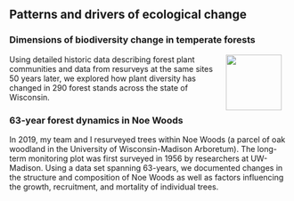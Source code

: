 ## Patterns and drivers of ecological change

### Dimensions of biodiversity change in temperate forests

<img style="padding: 0 15px; float: right;" src="https://jaredjbeck.github.io/content/PEL_logo.png" width="100" align="right">

Using detailed historic data describing forest plant communities and data from resurveys at the same sites 50 years later, we explored how plant diversity has changed in 290 forest stands across the state of Wisconsin. 

### 63-year forest dynamics in Noe Woods

In 2019, my team and I resurveyed trees within Noe Woods (a parcel of oak woodland in the University of Wisconsin-Madison Arboretum). The long-term monitoring plot was first surveyed in 1956 by researchers at UW-Madison. Using a data set spanning 63-years, we documented changes in the structure and composition of Noe Woods as well as factors influencing the growth, recruitment, and mortality of individual trees.
